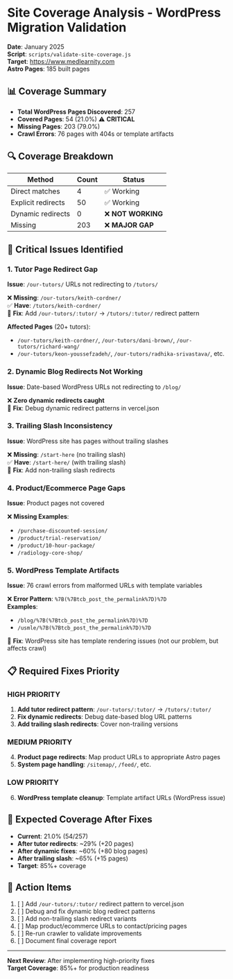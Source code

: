 # Site Coverage Analysis - WordPress Migration Validation

**Date**: January 2025  
**Script**: `scripts/validate-site-coverage.js`  
**Target**: https://www.medlearnity.com  
**Astro Pages**: 185 built pages  

## 📊 **Coverage Summary**

- **Total WordPress Pages Discovered**: 257
- **Covered Pages**: 54 (21.0%) ⚠️ **CRITICAL**
- **Missing Pages**: 203 (79.0%)
- **Crawl Errors**: 76 pages with 404s or template artifacts

## 🔍 **Coverage Breakdown**

| Method | Count | Status |
|--------|-------|--------|
| Direct matches | 4 | ✅ Working |
| Explicit redirects | 50 | ✅ Working |
| Dynamic redirects | 0 | ❌ **NOT WORKING** |
| Missing | 203 | ❌ **MAJOR GAP** |

## 🚨 **Critical Issues Identified**

### **1. Tutor Page Redirect Gap**
**Issue**: `/our-tutors/` URLs not redirecting to `/tutors/`

❌ **Missing**: `/our-tutors/keith-cordner/`  
✅ **Have**: `/tutors/keith-cordner/`  
🔧 **Fix**: Add `/our-tutors/:tutor/` → `/tutors/:tutor/` redirect pattern

**Affected Pages** (20+ tutors):
- `/our-tutors/keith-cordner/`, `/our-tutors/dani-brown/`, `/our-tutors/richard-wang/`
- `/our-tutors/keon-youssefzadeh/`, `/our-tutors/radhika-srivastava/`, etc.

### **2. Dynamic Blog Redirects Not Working**
**Issue**: Date-based WordPress URLs not redirecting to `/blog/`

❌ **Zero dynamic redirects caught**  
🔧 **Fix**: Debug dynamic redirect patterns in vercel.json

### **3. Trailing Slash Inconsistency**
**Issue**: WordPress site has pages without trailing slashes

❌ **Missing**: `/start-here` (no trailing slash)  
✅ **Have**: `/start-here/` (with trailing slash)  
🔧 **Fix**: Add non-trailing slash redirects

### **4. Product/Ecommerce Page Gaps**
**Issue**: Product pages not covered

❌ **Missing Examples**:
- `/purchase-discounted-session/`
- `/product/trial-reservation/`
- `/product/10-hour-package/`
- `/radiology-core-shop/`

### **5. WordPress Template Artifacts**
**Issue**: 76 crawl errors from malformed URLs with template variables

❌ **Error Pattern**: `%7B(%7Btcb_post_the_permalink%7D)%7D`  
**Examples**:
- `/blog/%7B(%7Btcb_post_the_permalink%7D)%7D`
- `/usmle/%7B(%7Btcb_post_the_permalink%7D)%7D`

🔧 **Fix**: WordPress site has template rendering issues (not our problem, but affects crawl)

## 📋 **Required Fixes Priority**

### **HIGH PRIORITY**
1. **Add tutor redirect pattern**: `/our-tutors/:tutor/` → `/tutors/:tutor/`
2. **Fix dynamic redirects**: Debug date-based blog URL patterns
3. **Add trailing slash redirects**: Cover non-trailing versions

### **MEDIUM PRIORITY**  
4. **Product page redirects**: Map product URLs to appropriate Astro pages
5. **System page handling**: `/sitemap/`, `/feed/`, etc.

### **LOW PRIORITY**
6. **WordPress template cleanup**: Template artifact URLs (WordPress issue)

## 🎯 **Expected Coverage After Fixes**

- **Current**: 21.0% (54/257)
- **After tutor redirects**: ~29% (+20 pages)
- **After dynamic fixes**: ~60% (+80 blog pages)  
- **After trailing slash**: ~65% (+15 pages)
- **Target**: 85%+ coverage

## 📝 **Action Items**

1. [ ] Add `/our-tutors/:tutor/` redirect pattern to vercel.json
2. [ ] Debug and fix dynamic blog redirect patterns
3. [ ] Add non-trailing slash redirect variants  
4. [ ] Map product/ecommerce URLs to contact/pricing pages
5. [ ] Re-run crawler to validate improvements
6. [ ] Document final coverage report

---

**Next Review**: After implementing high-priority fixes  
**Target Coverage**: 85%+ for production readiness 